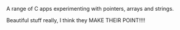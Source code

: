 A range of C apps experimenting with pointers, arrays and strings.

Beautiful stuff really, I think  they MAKE THEIR POINT!!!!
